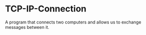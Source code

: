 # TCP-IP-Connection
A program that connects two computers and allows us to exchange messages between it.
